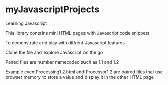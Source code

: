 # myJavascriptProjects
Learning Javascript

This library contains mini HTML pages with Javascript code snippets

To demonstrate and play with diffrent Javascript features

Clone the file and explore Javascript on the go

Paired files are number namecoded such as 1.1 and 1.2

Example eventProcessing1.2.html and Processor1.2 are paired files that use browser memory to store a value and display it in the other HTML page

